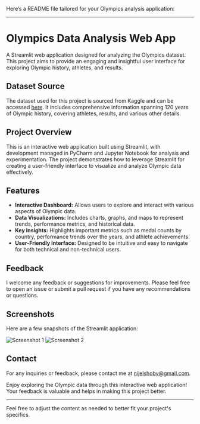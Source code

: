 Here’s a README file tailored for your Olympics analysis application:

---

# Olympics Data Analysis Web App

A Streamlit web application designed for analyzing the Olympics dataset. This project aims to provide an engaging and insightful user interface for exploring Olympic history, athletes, and results.

## Dataset Source

The dataset used for this project is sourced from Kaggle and can be accessed [here](https://www.kaggle.com/heesoo37/120-years-of-olympic-history-athletes-and-results). It includes comprehensive information spanning 120 years of Olympic history, covering athletes, results, and various other details.

## Project Overview

This is an interactive web application built using Streamlit, with development managed in PyCharm and Jupyter Notebook for analysis and experimentation. The project demonstrates how to leverage Streamlit for creating a user-friendly interface to visualize and analyze Olympic data effectively.

## Features

- **Interactive Dashboard:** Allows users to explore and interact with various aspects of Olympic data.
- **Data Visualizations:** Includes charts, graphs, and maps to represent trends, performance metrics, and historical data.
- **Key Insights:** Highlights important metrics such as medal counts by country, performance trends over the years, and athlete achievements.
- **User-Friendly Interface:** Designed to be intuitive and easy to navigate for both technical and non-technical users.

## Feedback

I welcome any feedback or suggestions for improvements. Please feel free to open an issue or submit a pull request if you have any recommendations or questions.

## Screenshots

Here are a few snapshots of the Streamlit application:

![Screenshot 1](path-to-screenshot1)
![Screenshot 2](path-to-screenshot2)

## Contact

For any inquiries or feedback, please contact me at [nijelshoby@gmail.com](mailto:nijelshoby@gmail.com).

Enjoy exploring the Olympic data through this interactive web application! Your feedback is valuable and helps in making this project better.

---

Feel free to adjust the content as needed to better fit your project's specifics.
